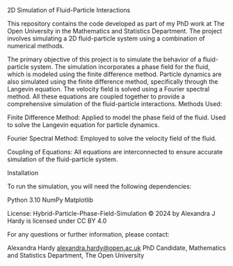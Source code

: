 2D Simulation of Fluid-Particle Interactions

This repository contains the code developed as part of my PhD work at The Open University in the Mathematics and Statistics Department. The project involves simulating a 2D fluid-particle system using a combination of numerical methods.

The primary objective of this project is to simulate the behavior of a fluid-particle system. The simulation incorporates a phase field for the fluid, which is modeled using the finite difference method. Particle dynamics are also simulated using the finite difference method, specifically through the Langevin equation. The velocity field is solved using a Fourier spectral method. All these equations are coupled together to provide a comprehensive simulation of the fluid-particle interactions.
Methods Used:

Finite Difference Method:
  Applied to model the phase field of the fluid.
  Used to solve the Langevin equation for particle dynamics.

Fourier Spectral Method:
  Employed to solve the velocity field of the fluid.

Coupling of Equations:
    All equations are interconnected to ensure accurate simulation of the fluid-particle system.

Installation

To run the simulation, you will need the following dependencies:

  Python 3.10
  NumPy
  Matplotlib

License: Hybrid-Particle-Phase-Field-Simulation © 2024 by Alexandra J Hardy is licensed under CC BY 4.0 

For any questions or further information, please contact:

Alexandra Hardy
alexandra.hardy@open.ac.uk 
PhD Candidate, Mathematics and Statistics Department, The Open University
